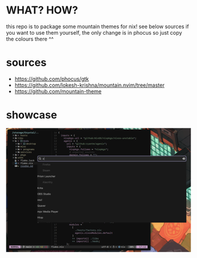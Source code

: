 # WHAT? HOW?
this repo is to package some mountain themes for nix!
see below sources if you want to use them yourself, the only change is in phocus so just copy the colours there ^^

# sources
- https://github.com/phocus/gtk
- https://github.com/lokesh-krishna/mountain.nvim/tree/master
- https://github.com/mountain-theme

# showcase
![showcase of nvim and gtk](/showcase.png)
